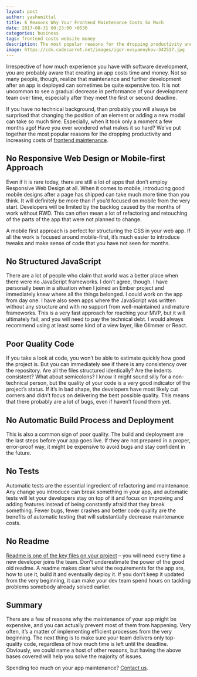 ```yaml
---
layout: post
author: yashumittal
title: 6 Reasons Why Your Frontend Maintenance Costs So Much
date: 2017-08-31 00:23:00 +0530
categories: business
tags: frontend costs website money
description: The most popular reasons for the dropping productivity and increasing costs of frontend maintenance. Stop spending so much time and money on app maintenance.
image: https://cdn.codecarrot.net/images/igor-ovsyannykov-342517.jpg
---
```


Irrespective of how much experience you have with software development, you are probably aware that creating an app costs time and money. Not so many people, though, realize that maintenance and further development after an app is deployed can sometimes be quite expensive too. It is not uncommon to see a gradual decrease in performance of your development team over time, especially after they meet the first or second deadline.

If you have no technical background, than probably you will always be surprised that changing the position of an element or adding a new modal can take so much time. Especially, when it took only a moment a few months ago! Have you ever wondered what makes it so hard? We’ve put together the most popular reasons for the dropping productivity and increasing costs of [frontend maintenance](/6-non-design-reasons-webpage-has-poor-conversion-rates).

## No Responsive Web Design or Mobile-first Approach

Even if it is rare today, there are still a lot of apps that don’t employ Responsive Web Design at all. When it comes to mobile, introducing good mobile designs after a page has shipped can take much more time than you think. It will definitely be more than if you’d focused on mobile from the very start. Developers will be limited by the backlog caused by the months of work without RWD. This can often mean a lot of refactoring and retouching of the parts of the app that were not planned to change.

A mobile first approach is perfect for structuring the CSS in your web app. If all the work is focused around mobile-first, it’s much easier to introduce tweaks and make sense of code that you have not seen for months.

## No Structured JavaScript

There are a lot of people who claim that world was a better place when there were no JavaScript frameworks. I don’t agree, though. I have personally been in a situation when I joined an Ember project and immediately knew where all the things belonged. I could work on the app from day one. I have also seen apps where the JavaScript was written without any structure and with no support from well-maintained and mature frameworks. This is a very fast approach for reaching your MVP, but it will ultimately fail, and you will need to pay the technical debt. I would always recommend using at least some kind of a view layer, like Glimmer or React.

## Poor Quality Code

If you take a look at code, you won’t be able to estimate quickly how good the project is. But you can immediately see if there is any consistency over the repository. Are all the files structured identically? Are the indents consistent? What about semicolons? I know it might sound silly for a non-technical person, but the quality of your code is a very good indicator of the project’s status. If it’s in bad shape, the developers have most likely cut corners and didn’t focus on delivering the best possible quality. This means that there probably are a lot of bugs, even if haven’t found them yet.

## No Automatic Build Process and Deployment

This is also a common sign of poor quality. The build and deployment are the last steps before your app goes live. If they are not prepared in a proper, error-proof way, it might be expensive to avoid bugs and stay confident in the future.

## No Tests

Automatic tests are the essential ingredient of refactoring and maintenance. Any change you introduce can break something in your app, and automatic tests will let your developers stay on top of it and focus on improving and adding features instead of being constantly afraid that they break something. Fewer bugs, fewer crashes and better code quality are the benefits of automatic testing that will substantially decrease maintenance costs.

## No Readme

[Readme is one of the key files on your project](/how-to-write-a-perfect-readme) – you will need every time a new developer joins the team. Don’t underestimate the power of the good old readme. A readme makes clear what the requirements for the app are, how to use it, build it and eventually deploy it. If you don’t keep it updated from the very beginning, it can make your dev team spend hours on tackling problems somebody already solved earlier.

## Summary

There are a few of reasons why the maintenance of your app might be expensive, and you can actually prevent most of them from happening. Very often, it’s a matter of implementing efficient processes from the very beginning. The next thing is to make sure your team delivers only top-quality code, regardless of how much time is left until the deadline. Obviously, we could name a host of other reasons, but having the above bases covered will help you solve the majority of issues.

Spending too much on your app maintenance? [Contact us](https://www.codecarrot.net/).
